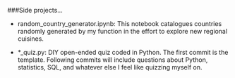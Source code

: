 ###Side projects...

- random_country_generator.ipynb: This notebook catalogues countries randomly generated by my function in the effort to explore new regional cuisines.

- *_quiz.py: DIY open-ended quiz coded in Python. The first commit is the template. Following commits will include questions about Python, statistics, SQL, and whatever else I feel like quizzing myself on.
